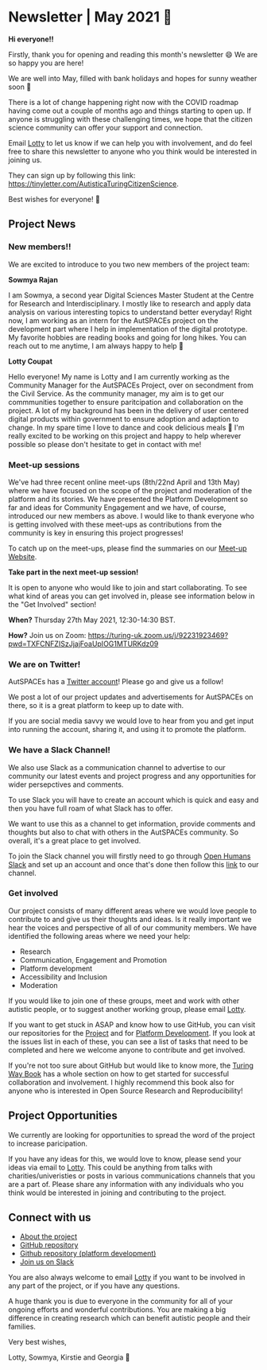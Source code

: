 # Newsletter | May 2021 📰

**Hi everyone!!**

Firstly, thank you for opening and reading this month's newsletter 😄 We are so happy you are here!

We are well into May, filled with bank holidays and hopes for sunny weather soon 🤞

There is a lot of change happening right now with the COVID roadmap having come out a couple of months ago and things starting to open up. 
If anyone is struggling with these challenging times, we hope that the citizen science community can offer your support and connection.

Email [Lotty](mailto:ccoupat@turing.ac.uk) to let us know if we can help you with involvement, and do feel free to share this newsletter to anyone who you think would be interested in joining us.

They can sign up by following this link: https://tinyletter.com/AutisticaTuringCitizenScience.

Best wishes for everyone! 💮

## Project News

### New members!!

We are excited to introduce to you two new members of the project team: 

**Sowmya Rajan**

I am Sowmya, a second year Digital Sciences Master Student at the Centre for Research and Interdisciplinary. 
I mostly like to research and apply data analysis on various interesting topics to understand better everyday! 
Right now, I am working as an intern for the AutSPACEs project on the development part where I help in implementation of the digital prototype. 
My favorite hobbies are reading books and going for long hikes. 
You can reach out to me anytime, I am always happy to help 🙂

**Lotty Coupat**

Hello everyone! My name is Lotty and I am currently working as the Community Manager for the AutSPACEs Project, over on secondment from the Civil Service. 
As the community manager, my aim is to get our commmunities together to ensure paritcipation and collaboration on the project. 
A lot of my background has been in the delivery of user centered digital products within government to ensure adoption and adaption to change. 
In my spare time I love to dance and cook delicious meals 🥘
I'm really excited to be working on this project and happy to help wherever possible so please don't hesitate to get in contact with me! 

### Meet-up sessions

We've had three recent online meet-ups (8th/22nd April and 13th May) where we have focused on the scope of the project and moderation of the platform and its stories. 
We have presented the Platform Development so far and ideas for Community Engagement and we have, of course, introduced our new members as above.
I would like to thank everyone who is getting involved with these meet-ups as contributions from the community is key in ensuring this project progresses!

To catch up on the meet-ups, please find the summaries on our [Meet-up Website](https://www.notion.so/Welcome-to-the-AutSPACEs-Meet-Up-Page-0ad17d5c0f8045be8618686531068622). 

**Take part in the next meet-up session!**

It is open to anyone who would like to join and start collaborating. 
To see what kind of areas you can get involved in, please see information below in the "Get Involved" section!

**When?** Thursday 27th May 2021, 12:30-14:30 BST.

**How?** Join us on Zoom: https://turing-uk.zoom.us/j/92231923469?pwd=TXFCNFZISzJjajFoaUpIOG1MTURKdz09  
 
### We are on Twitter!

AutSPACEs has a [Twitter account](https://twitter.com/AutSpaces)! Please go and give us a follow!

We post a lot of our project updates and advertisements for AutSPACEs on there, so it is a great platform to keep up to date with. 

If you are social media savvy we would love to hear from you and get input into running the account, sharing it, and using it to promote the platform.

### We have a Slack Channel!

We also use Slack as a communication channel to advertise to our community our latest events and project progress and any opportunities for wider persepctives and comments. 

To use Slack you will have to create an account which is quick and easy and then you have full roam of what Slack has to offer.

We want to use this as a channel to get information, provide comments and thoughts but also to chat with others in the AutSPACEs community. So overall, it's a great place to get involved.

To join the Slack channel you will firstly need to go through [Open Humans Slack](https://slackin.openhumans.org/) and set up an account and once that's done then follow this [link](https://openhumans.slack.com/archives/CNMECPNCD) to our channel. 

### Get involved

Our project consists of many different areas where we would love people to contribute to and give us their thoughts and ideas.
Is it really important we hear the voices and perspective of all of our community members. 
We have identified the following areas where we need your help:

   *  Research
   *  Communication, Engagement and Promotion
   *  Platform development
   *  Accessibility and Inclusion 
   *  Moderation

If you would like to join one of these groups, meet and work with other autistic people, or to suggest another working group, please email [Lotty](ccoupat@turing.ac.uk).

If you want to get stuck in ASAP and know how to use GitHub, you can visit our repositories for the [Project](https://github.com/alan-turing-institute/AutisticaCitizenScience) and for [Platform Development](https://github.com/alan-turing-institute/AutSPACEs). If you look at the issues list in each of these, you can see a list of tasks that need to be completed and here we welcome anyone to contribute and get involved. 

If you're not too sure about GitHub but would like to know more, the [Turing Way Book](https://the-turing-way.netlify.app/collaboration/github-novice.html) has a whole section on how to get started for successful collaboration and involvement. I highly recommend this book also for anyone who is interested in Open Source Research and Reproducibility! 

## Project Opportunities

We currently are looking for opportunities to spread the word of the project to increase paricipation. 

If you have any ideas for this, we would love to know, please send your ideas via email to [Lotty](ccoupat@turing.ac.uk). This could be anything from talks with charities/univeristies or posts in various communications channels that you are a part of. 
Please share any information with any individuals who you think would be interested in joining and contributing to the project.

## Connect with us

* [About the project](https://alan-turing-institute.github.io/AutisticaCitizenScience/)
* [GitHub repository](https://github.com/alan-turing-institute/AutisticaCitizenScience)
* [Github repository (platform development)](https://github.com/alan-turing-institute/AutSPACEs) 
* [Join us on Slack](https://slackin.openhumans.org/)

You are also always welcome to email [Lotty](mailto:ccoupat@turing.ac.uk) if you want to be involved in any part of the project, or if you have any questions.

A huge thank you is due to everyone in the community for all of your ongoing efforts and wonderful contributions. 
You are making a big difference in creating research which can benefit autistic people and their families.

Very best wishes,

Lotty, Sowmya, Kirstie and Georgia 💮
